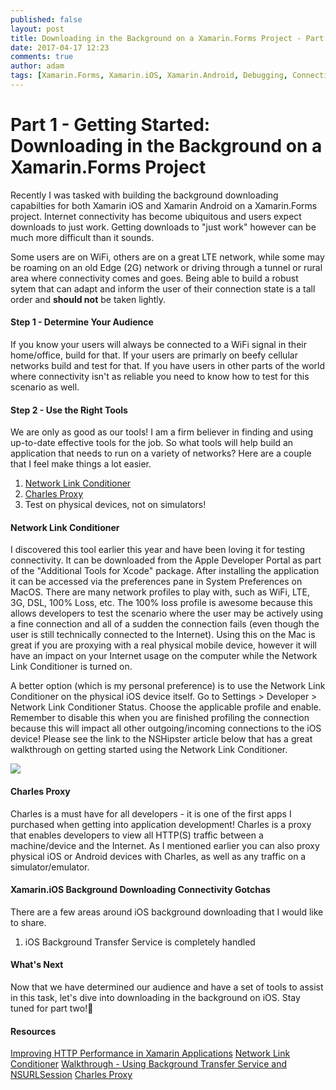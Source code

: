 ```yaml
---
published: false
layout: post
title: Downloading in the Background on a Xamarin.Forms Project - Part 1: Debugging Connectivity
date: 2017-04-17 12:23
comments: true
author: adam
tags: [Xamarin.Forms, Xamarin.iOS, Xamarin.Android, Debugging, Connectivity]
---
```

# Part 1 - Getting Started: Downloading in the Background on a Xamarin.Forms Project
Recently I was tasked with building the background downloading capabilties for both Xamarin iOS and Xamarin Android on a Xamarin.Forms project.  Internet connectivity has become ubiquitous and users expect downloads to just work.  Getting downloads to "just work" however can be much more difficult than it sounds.

Some users are on WiFi, others are on a great LTE network, while some may be roaming on an old Edge (2G) network or driving through a tunnel or rural area where connectivity comes and goes.  Being able to build a robust sytem that can adapt and inform the user of their connection state is a tall order and **should not** be taken lightly.  

#### Step 1 - Determine Your Audience
If you know your users will always be connected to a WiFi signal in their home/office, build for that.  If your users are primarly on beefy cellular networks build and test for that.  If you have users in other parts of the world where connectivity isn't as reliable you need to know how to test for this scenario as well.

#### Step 2 - Use the Right Tools
We are only as good as our tools! I am a firm believer in finding and using up-to-date effective tools for the job.  So what tools will help build an application that needs to run on a variety of networks?  Here are a couple that I feel make things a lot easier.

1. [Network Link Conditioner](https://developer.apple.com/download/more/?q=Additional%20Tools)
2. [Charles Proxy](https://www.charlesproxy.com)
3. Test on physical devices, not on simulators!

#### Network Link Conditioner
I discovered this tool earlier this year and have been loving it for testing connectivity.  It can be downloaded from the Apple Developer Portal as part of the "Additional Tools for Xcode" package.  After installing the application it can be accessed via the preferences pane in System Preferences on MacOS.  There are many network profiles to play with, such as WiFi, LTE, 3G, DSL, 100% Loss, etc.  The 100% loss profile is awesome because this allows developers to test the scenario where the user may be actively using a fine connection and all of a sudden the connection fails (even though the user is still technically connected to the Internet).  Using this on the Mac is great if you are proxying with a real physical mobile device, however it will have an impact on your Internet usage on the computer while the Network Link Conditioner is turned on.  

A better option (which is my personal preference) is to use the Network Link Conditioner on the physical iOS device itself.  Go to Settings > Developer > Network Link Conditioner Status.  Choose the applicable profile and enable.  Remember to disable this when you are finished profiling the connection because this will impact all other outgoing/incoming connections to the iOS device!  Please see the link to the NSHipster article below that has a great walkthrough on getting started using the Network Link Conditioner.

<img src="https://mobilecomposer.github.io/images/2017-04-17/settings-developer.jpg" />

#### Charles Proxy
Charles is a must have for all developers - it is one of the first apps I purchased when getting into application development!  Charles is a proxy that enables developers to view all HTTP(S) traffic between a machine/device and the Internet.  As I mentioned earlier you can also proxy physical iOS or Android devices with Charles, as well as any traffic on a simulator/emulator.

#### Xamarin.iOS Background Downloading Connectivity Gotchas
There are a few areas around iOS background downloading that I would like to share.
1. iOS Background Transfer Service is completely handled 

#### What's Next
Now that we have determined our audience and have a set of tools to assist in this task, let's dive into downloading in the background on iOS.  Stay tuned for part two!

#### Resources
[Improving HTTP Performance in Xamarin Applications](http://jonathanpeppers.com/Blog/improving-http-performance-in-xamarin-applications)
[Network Link Conditioner](http://nshipster.com/network-link-conditioner/)
[Walkthrough - Using Background Transfer Service and NSURLSession](https://developer.xamarin.com/guides/ios/application_fundamentals/backgrounding/part_4_ios_backgrounding_walkthroughs/background_transfer_walkthrough/)
[Charles Proxy](https://www.charlesproxy.com)
